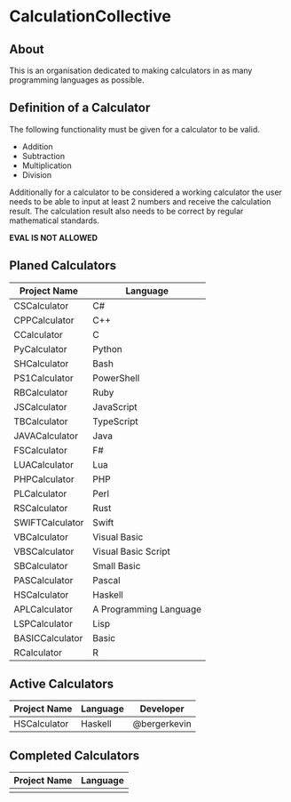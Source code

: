 # CalculationCollective

## About

This is an organisation dedicated to making calculators in as many programming languages as possible.

## Definition of a Calculator

The following functionality must be given for a calculator to be valid.

- Addition
- Subtraction
- Multiplication
- Division

Additionally for a calculator to be considered a working calculator the user needs to be able to input at least 2 numbers and receive the calculation result.
The calculation result also needs to be correct by regular mathematical standards.

**EVAL IS NOT ALLOWED**

## Planed Calculators

| Project Name     | Language                |
|------------------|-------------------------|
| CSCalculator     | C#                      |
| CPPCalculator    | C++                     |
| CCalculator      | C                       |
| PyCalculator     | Python                  |
| SHCalculator     | Bash                    |
| PS1Calculator    | PowerShell              |
| RBCalculator     | Ruby                    |
| JSCalculator     | JavaScript              |
| TBCalculator     | TypeScript              |
| JAVACalculator   | Java                    |
| FSCalculator     | F#                      |
| LUACalculator    | Lua                     |
| PHPCalculator    | PHP                     |
| PLCalculator     | Perl                    |
| RSCalculator     | Rust                    |
| SWIFTCalculator  | Swift                   |
| VBCalculator     | Visual Basic            |
| VBSCalculator    | Visual Basic Script     |
| SBCalculator     | Small Basic             |
| PASCalculator    | Pascal                  |
| HSCalculator     | Haskell                 |
| APLCalculator    | A Programming Language  | 
| LSPCalculator    | Lisp                    |
| BASICCalculator  | Basic                   |
| RCalculator      | R                       |

## Active Calculators

| Project Name     | Language                |  Developer      |
|------------------|-------------------------|-----------------|
| HSCalculator     | Haskell                 | @bergerkevin    |

## Completed Calculators

| Project Name    | Language            |
|-----------------|---------------------|
 |                 |                     |
